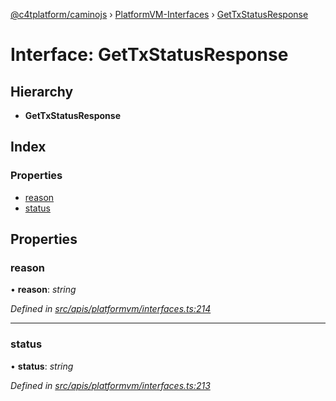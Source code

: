 [@c4tplatform/caminojs](../api.md) › [PlatformVM-Interfaces](../modules/platformvm_interfaces.md) › [GetTxStatusResponse](platformvm_interfaces.gettxstatusresponse.md)

# Interface: GetTxStatusResponse

## Hierarchy

* **GetTxStatusResponse**

## Index

### Properties

* [reason](platformvm_interfaces.gettxstatusresponse.md#reason)
* [status](platformvm_interfaces.gettxstatusresponse.md#status)

## Properties

###  reason

• **reason**: *string*

*Defined in [src/apis/platformvm/interfaces.ts:214](https://github.com/chain4travel/caminojs/blob/8077d740/src/apis/platformvm/interfaces.ts#L214)*

___

###  status

• **status**: *string*

*Defined in [src/apis/platformvm/interfaces.ts:213](https://github.com/chain4travel/caminojs/blob/8077d740/src/apis/platformvm/interfaces.ts#L213)*
